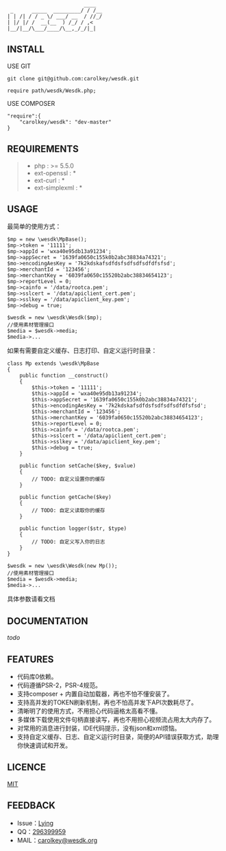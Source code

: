 ~~~
                         ____
 _      _____  _________/ / /__
| | /| / / _ \/ ___/ __  / //_/
| |/ |/ /  __(__  ) /_/ / ,<
|__/|__/\___/____/\__,_/_/|_|
~~~

INSTALL
-------
USE GIT
~~~
git clone git@github.com:carolkey/wesdk.git
~~~
~~~
require path/wesdk/Wesdk.php;
~~~
USE COMPOSER    
~~~
"require":{
    "carolkey/wesdk": "dev-master"
}
~~~

REQUIREMENTS
------------
> * php : >= 5.5.0
> * ext-openssl : *
> * ext-curl : *
> * ext-simplexml : *

USAGE
-----
最简单的使用方式：
~~~
$mp = new \wesdk\MpBase();
$mp->token = '11111';
$mp->appId = 'wxa40e95db13a91234';
$mp->appSecret = '1639fa0650c155k0b2abc38834a74321';
$mo->encodingAesKey = '7k2kdskafsdfdsfsdfsdfsdfdfsfsd';
$mp->merchantId = '123456';
$mp->merchantKey = '6039fa0650c15520b2abc38834654123';
$mp->reportLevel = 0;
$mp->cainfo = '/data/rootca.pem';
$mp->sslcert = '/data/apiclient_cert.pem';
$mp->sslkey = '/data/apiclient_key.pem';
$mp->debug = true;
 
$wesdk = new \wesdk\Wesdk($mp);
//使用素材管理接口
$media = $wesdk->media;
$media->...
~~~
如果有需要自定义缓存、日志打印、自定义运行时目录：
~~~
class Mp extends \wesdk\MpBase
{
    public function __construct()
    {
        $this->token = '11111';
        $this->appId = 'wxa40e95db13a91234';
        $this->appSecret = '1639fa0650c155k0b2abc38834a74321';
        $this->encodingAesKey = '7k2kdskafsdfdsfsdfsdfsdfdfsfsd';
        $this->merchantId = '123456';
        $this->merchantKey = '6039fa0650c15520b2abc38834654123';
        $this->reportLevel = 0;
        $this->cainfo = '/data/rootca.pem';
        $this->sslcert = '/data/apiclient_cert.pem';
        $this->sslkey = '/data/apiclient_key.pem';
        $this->debug = true;
    }
    
    public function setCache($key, $value)
    {
        // TODO: 自定义设置你的缓存
    }
    
    public function getCache($key)
    {
        // TODO: 自定义读取你的缓存
    }
    
    public function logger($str, $type)
    {
        // TODO: 自定义写入你的日志
    }
}
 
$wesdk = new \wesdk\Wesdk(new Mp());
//使用素材管理接口
$media = $wesdk->media;
$media->...
~~~
具体参数请看文档

DOCUMENTATION
-------------
_todo_

FEATURES
--------
* 代码库0依赖。
* 代码遵循PSR-2，PSR-4规范。
* 支持composer + 内置自动加载器，再也不怕不懂安装了。
* 支持高并发的TOKEN刷新机制，再也不怕高并发下API次数耗尽了。
* 清晰明了的使用方式，不用担心代码逼格太高看不懂。
* 多媒体下载使用文件句柄直接读写，再也不用担心视频流占用太大内存了。
* 对常用的消息进行封装，IDE代码提示，没有json和xml烦恼。
* 支持自定义缓存、日志、自定义运行时目录，简便的API错误获取方式，助理你快速调试和开发。

LICENCE
-------
[MIT](https://opensource.org/licenses/MIT)

FEEDBACK
--------
* Issue：[Lying](https://github.com/carolkey/wesdk/issues)
* QQ：[296399959](http://wpa.qq.com/msgrd?v=3&uin=296399959&site=qq&menu=yes)
* MAIL：<carolkey@wesdk.org>
